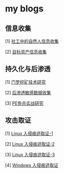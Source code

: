 # my blogs

## 信息收集

\[1] [社工中的自然人信息收集](./社工中的自然人信息收集.md)

\[2] [目标资产信息收集](./目标资产信息收集.md)

## 持久化与后渗透

\[1] [门罗挖矿技术研究](./monero挖矿研究.md)

\[2] [后渗透敏感数据收集](./敏感数据收集.md)

\[3] [PE免杀实战研究](./PE免杀实战研究.md)

## 攻击取证


\[1] [Linux 入侵痕迹取证-1](./Linux取证-(1).md)

\[2] [Linux 入侵痕迹取证-2](./Linux取证-(2).md)

\[3] [Linux 入侵痕迹取证-3](./Linux取证-(3).md)

\[4] [Windows 入侵痕迹取证](./Windows取证.md)

